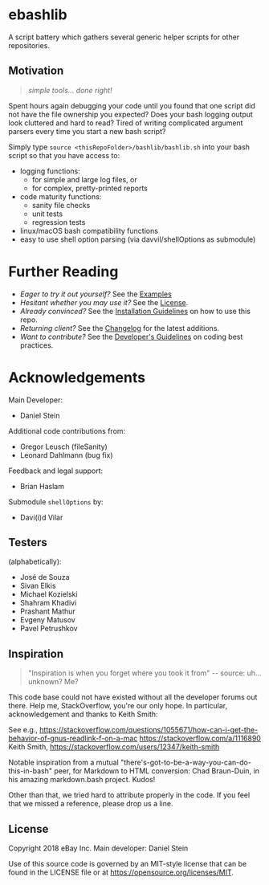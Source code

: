 ebashlib
========

A script battery which gathers several generic helper scripts for other
repositories.

Motivation
----------

> _simple tools...   done right!_

Spent hours again debugging your code until you found that one script did not
have the file ownership you expected?  Does your bash logging output look
cluttered and hard to read? Tired of writing complicated argument parsers every
time you start a new bash script? 

Simply type `source <thisRepoFolder>/bashlib/bashlib.sh` into your bash script so
that you have access to:

* logging functions:
  * for simple and large log files, or
  * for complex, pretty-printed reports
* code maturity functions:
  * sanity file checks 
  * unit tests
  * regression tests
* linux/macOS bash compatibility functions
* easy to use shell option parsing (via davvil/shellOptions as submodule)

Further Reading
===============

* *Eager to try it out yourself?* See the [Examples](examples/README.md)
* *Hesitant whether you may use it?* See the [License](LICENSE).
* *Already convinced?* See the [Installation Guidelines](INSTALL.md) on how to
  use this repo.
* *Returning client?* See the [Changelog](CHANGELOG.md) for the latest additions. 
* *Want to contribute?* See the [Developer's Guidelines](DEVELOPING.md) on coding
  best practices.

Acknowledgements
================

Main Developer: 

* Daniel Stein

Additional code contributions from:

* Gregor Leusch (fileSanity)
* Leonard Dahlmann (bug fix)

Feedback and legal support:

* Brian Haslam

Submodule `shellOptions` by:

* Davi(i)d Vilar

Testers
-------

(alphabetically):

* José de Souza
* Sivan Elkis
* Michael Kozielski
* Shahram Khadivi
* Prashant Mathur
* Evgeny Matusov
* Pavel Petrushkov

Inspiration
-----------

> "Inspiration is when you forget where you took it from" 
-- source: uh... unknown? Me?

This code base could not have existed without all the developer forums out
there. Help me, StackOverflow, you're our only hope. In particular, acknowledgement and thanks to Keith Smith:

See e.g., https://stackoverflow.com/questions/1055671/how-can-i-get-the-behavior-of-gnus-readlink-f-on-a-mac
https://stackoverflow.com/a/1116890
Keith Smith, https://stackoverflow.com/users/12347/keith-smith

Notable inspiration from a mutual
  "there's-got-to-be-a-way-you-can-do-this-in-bash" peer, for Markdown to HTML
conversion: Chad Braun-Duin, in his amazing markdown.bash project. Kudos! 

Other than that, we tried hard to attribute properly in the code. If you feel 
that we missed a reference, please drop us a line.

License
-------
Copyright 2018 eBay Inc.
Main developer: Daniel Stein

Use of this source code is governed by an MIT-style license that can be found in the LICENSE file or at https://opensource.org/licenses/MIT.

